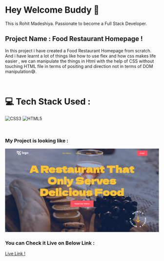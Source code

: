 # Hey Welcome Buddy 👋

This is Rohit Madeshiya. Passionate to become a Full Stack Developer.

## Project Name : **Food Restaurant Homepage !**

In this project i have created a Food Restaurant Homepage from scratch. And i have learnt a lot of things like how to use flex and how css makes life easier , we can manipulate the things in Html with the help of CSS without touching HTML file in terms of positing and direction not in terms of DOM manipulation😅.

</br>

# 💻 Tech Stack Used :

![CSS3](https://img.shields.io/badge/css3-%231572B6.svg?style=for-the-badge&logo=css3&logoColor=white) ![HTML5](https://img.shields.io/badge/html5-%23E34F26.svg?style=for-the-badge&logo=html5&logoColor=white)

</br>

### My Project is looking like :

![Web Site Image](./Assets/screencapture-food-restaurant-home-page-netlify-app-2022-07-31-19_35_10.png)

### You can Check it Live on Below Link :

[Live Link !](https://food-restaurant-home-page.netlify.app/)
